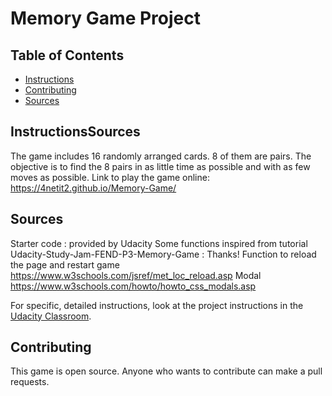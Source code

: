 # Memory Game Project

## Table of Contents

* [Instructions](#instructions)
* [Contributing](#contributing)
* [Sources](#sources)

## InstructionsSources

The game includes 16 randomly arranged cards. 8 of them are pairs. The objective is to find the 8 pairs in as little time as possible and with as few moves as possible.
Link to play the game online: https://4netit2.github.io/Memory-Game/

## Sources
Starter code : provided by Udacity
Some functions inspired from tutorial Udacity-Study-Jam-FEND-P3-Memory-Game : Thanks!
Function to reload the page and restart game https://www.w3schools.com/jsref/met_loc_reload.asp
Modal https://www.w3schools.com/howto/howto_css_modals.asp

For specific, detailed instructions, look at the project instructions in the [Udacity Classroom](https://classroom.udacity.com/me).

## Contributing

This game is open source. Anyone who wants to contribute can make a pull requests.


